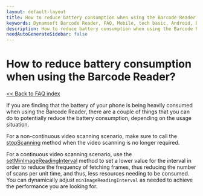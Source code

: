 ```yaml
---
layout: default-layout
title: How to reduce battery consumption when using the Barcode Reader? 
keywords: Dynamsoft Barcode Reader, FAQ, Mobile, tech basic, Android, battery, consumption
description: How to reduce battery consumption when using the Barcode Reader? 
needAutoGenerateSidebar: false
---
```


# How to reduce battery consumption when using the Barcode Reader?

[<< Back to FAQ index](index.md)

If you are finding that the battery of your phone is being heavily consumed when using the Barcode Reader, there are a couple of things that you can do to potentially reduce the battery consumption, depending on the usage situation.

For a non-continuous video scanning scenario, make sure to call the [stopScanning](../api-reference/primary-video.md#stopscanning) method when the video scanning is no longer required.

For a continuous video scanning scenario, use the [setMinImageReadingInterval](../api-reference/primary-video.md#setminimagereadinginterval) method to set a lower value for the interval in order to reduce the frequency of fetching frames, thus reducing the number of scans per unit time, and thus, less resources needing to be consumed. You can dynamically adjust `minImageReadingInterval` as needed to achieve the performance you are looking for.
